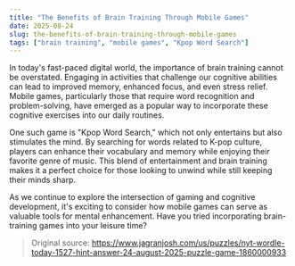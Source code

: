 ```yaml
---
title: "The Benefits of Brain Training Through Mobile Games"
date: 2025-08-24
slug: the-benefits-of-brain-training-through-mobile-games
tags: ["brain training", "mobile games", "Kpop Word Search"]
---
```


In today's fast-paced digital world, the importance of brain training cannot be overstated. Engaging in activities that challenge our cognitive abilities can lead to improved memory, enhanced focus, and even stress relief. Mobile games, particularly those that require word recognition and problem-solving, have emerged as a popular way to incorporate these cognitive exercises into our daily routines.

One such game is "Kpop Word Search," which not only entertains but also stimulates the mind. By searching for words related to K-pop culture, players can enhance their vocabulary and memory while enjoying their favorite genre of music. This blend of entertainment and brain training makes it a perfect choice for those looking to unwind while still keeping their minds sharp.

As we continue to explore the intersection of gaming and cognitive development, it's exciting to consider how mobile games can serve as valuable tools for mental enhancement. Have you tried incorporating brain-training games into your leisure time?
> Original source: https://www.jagranjosh.com/us/puzzles/nyt-wordle-today-1527-hint-answer-24-august-2025-puzzle-game-1860000933